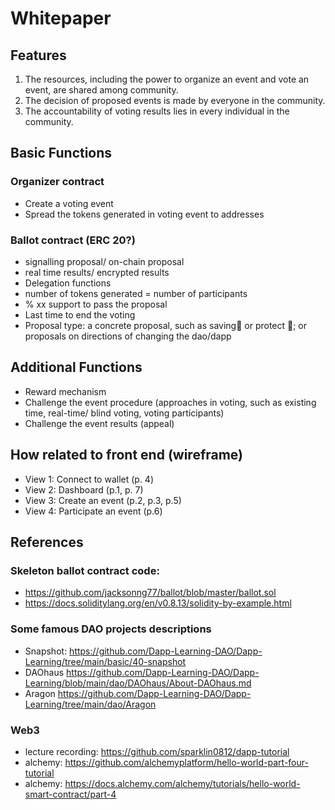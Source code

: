 # Whitepaper 

## Features
1.	The resources, including the power to organize an event and vote an event, are shared among community.
2.	The decision of proposed events is made by everyone in the community.
3.	The accountability of voting results lies in every individual in the community.

## Basic Functions
### Organizer contract
-	Create a voting event
-	Spread the tokens generated in voting event to addresses 

### Ballot contract (ERC 20?)
-	signalling proposal/ on-chain proposal
-	real time results/ encrypted results 
-	Delegation functions 
-	number of tokens generated = number of participants
-	% xx support to pass the proposal 
-	Last time to end the voting 
-	Proposal type: a concrete proposal, such as saving🐰 or protect 🌲; or proposals on directions of changing the dao/dapp

## Additional Functions
-	Reward mechanism 
-	Challenge the event procedure (approaches in voting, such as existing time, real-time/ blind voting, voting participants)
-	Challenge the event results (appeal)

## How related to front end (wireframe)
- View 1: Connect to wallet (p. 4) 
- View 2: Dashboard (p.1, p. 7) 
- View 3: Create an event (p.2, p.3, p.5)
- View 4: Participate an event (p.6)

## References

### Skeleton ballot contract code:
- https://github.com/jacksonng77/ballot/blob/master/ballot.sol
- https://docs.soliditylang.org/en/v0.8.13/solidity-by-example.html

### Some famous DAO projects descriptions
- Snapshot: https://github.com/Dapp-Learning-DAO/Dapp-Learning/tree/main/basic/40-snapshot
- DAOhaus https://github.com/Dapp-Learning-DAO/Dapp-Learning/blob/main/dao/DAOhaus/About-DAOhaus.md
- Aragon https://github.com/Dapp-Learning-DAO/Dapp-Learning/tree/main/dao/Aragon

### Web3
- lecture recording: https://github.com/sparklin0812/dapp-tutorial
- alchemy: https://github.com/alchemyplatform/hello-world-part-four-tutorial
- alchemy: https://docs.alchemy.com/alchemy/tutorials/hello-world-smart-contract/part-4
